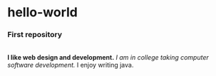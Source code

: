 # hello-world
<h3>First repository</h3></br>
<b>I like web design and development.</b> <i>I am in college taking computer software development.</i> I enjoy writing java.
